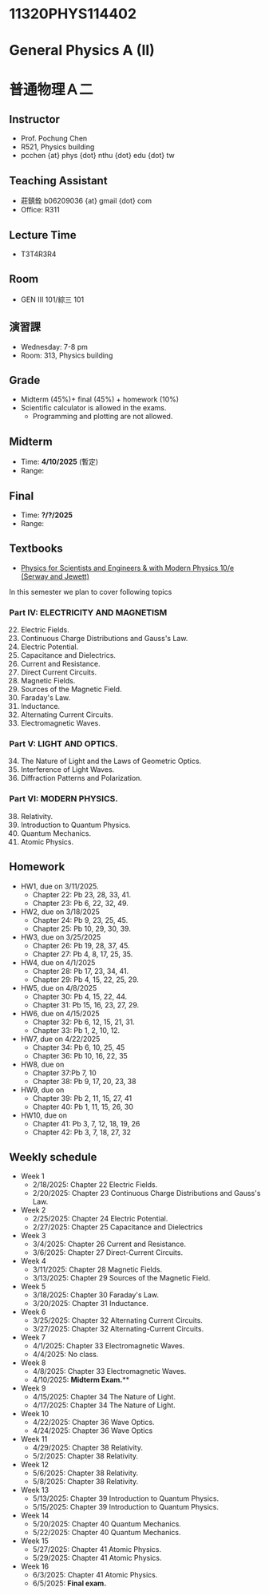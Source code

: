 # 11320PHYS114402
# General Physics A (II)
# 普通物理Ａ二

## Instructor
* Prof. Pochung Chen
* R521, Physics building
* pcchen {at} phys {dot} nthu {dot} edu {dot} tw

## Teaching Assistant
* 莊鎮銓 b06209036 {at} gmail {dot} com
* Office: R311

## Lecture Time
* T3T4R3R4

## Room
* GEN III 101/綜三 101

## 演習課
* Wednesday: 7-8 pm
* Room: 313, Physics building

## Grade
* Midterm (45%)+ final (45%) + homework (10%)
* Scientific calculator is allowed in the exams.
  * Programming and plotting are not allowed.

## Midterm
* Time: **4/10/2025** (暫定)
* Range:

## Final
* Time: **?/?/2025**
* Range:

## Textbooks
* [Physics for Scientists and Engineers & with Modern Physics 10/e (Serway and Jewett)](https://www.tsanghai.com.tw/book_detail.php?c=264&no=3826#p=1)

In this semester we plan to cover following topics

### Part IV: ELECTRICITY AND MAGNETISM
22. Electric Fields.
23. Continuous Charge Distributions and Gauss's Law.
24. Electric Potential.
25. Capacitance and Dielectrics.
26. Current and Resistance.
27. Direct Current Circuits.
28. Magnetic Fields.
29. Sources of the Magnetic Field.
30. Faraday's Law.
31. Inductance.
32. Alternating Current Circuits.
33. Electromagnetic Waves.

### Part V: LIGHT AND OPTICS.
34. The Nature of Light and the Laws of Geometric Optics.
36. Interference of Light Waves.
37. Diffraction Patterns and Polarization.

### Part VI: MODERN PHYSICS.
38. Relativity.
39. Introduction to Quantum Physics.
40. Quantum Mechanics.
41. Atomic Physics.

## Homework
* HW1, due on 3/11/2025.
  * Chapter 22: Pb 23, 28, 33, 41.
  * Chapter 23: Pb 6, 22, 32, 49.
* HW2, due on 3/18/2025
  * Chapter 24: Pb 9, 23, 25, 45.
  * Chapter 25: Pb 10, 29, 30, 39.
* HW3, due on 3/25/2025
  * Chapter 26: Pb 19, 28, 37, 45.
  * Chapter 27: Pb 4, 8, 17, 25, 35.
* HW4, due on 4/1/2025
  * Chapter 28: Pb 17, 23, 34, 41.
  * Chapter 29: Pb 4, 15, 22, 25, 29.
* HW5, due on 4/8/2025
  * Chapter 30: Pb 4, 15, 22, 44.
  * Chapter 31: Pb 15, 16, 23, 27, 29.
* HW6, due on 4/15/2025
  * Chapter 32: Pb 6, 12, 15, 21, 31.
  * Chapter 33: Pb 1, 2, 10, 12.
* HW7, due on 4/22/2025
  * Chapter 34: Pb 6, 10, 25, 45
  * Chapter 36: Pb 10, 16, 22, 35
* HW8, due on 
  * Chapter 37:Pb 7, 10
  * Chapter 38: Pb 9, 17, 20, 23, 38
* HW9, due on
  * Chapter 39: Pb 2, 11, 15, 27, 41
  * Chapter 40: Pb 1, 11, 15, 26, 30
* HW10, due on
  * Chapter 41: Pb 3, 7, 12, 18, 19, 26
  * Chapter 42: Pb 3, 7, 18, 27, 32

## Weekly schedule
* Week 1
  * 2/18/2025: Chapter 22 Electric Fields.
  * 2/20/2025: Chapter 23 Continuous Charge Distributions and Gauss's Law.
* Week 2
  * 2/25/2025: Chapter 24 Electric Potential.
  * 2/27/2025: Chapter 25 Capacitance and Dielectrics
* Week 3
  * 3/4/2025: Chapter 26 Current and Resistance.
  * 3/6/2025: Chapter 27 Direct-Current Circuits.
* Week 4
  * 3/11/2025: Chapter 28 Magnetic Fields.
  * 3/13/2025: Chapter 29 Sources of the Magnetic Field.
* Week 5
  * 3/18/2025: Chapter 30 Faraday's Law.
  * 3/20/2025: Chapter 31 Inductance.
* Week 6
  * 3/25/2025: Chapter 32 Alternating Current Circuits.
  * 3/27/2025: Chapter 32 Alternating-Current Circuits.
* Week 7
  * 4/1/2025: Chapter 33 Electromagnetic Waves.
  * 4/4/2025: No class.
* Week 8
  * 4/8/2025: Chapter 33 Electromagnetic Waves.
  * 4/10/2025: **Midterm Exam.****
* Week 9
  * 4/15/2025: Chapter 34 The Nature of Light.
  * 4/17/2025: Chapter 34 The Nature of Light.
* Week 10
  * 4/22/2025: Chapter 36 Wave Optics.
  * 4/24/2025: Chapter 36 Wave Optics
* Week 11
  * 4/29/2025: Chapter 38 Relativity.
  * 5/2/2025: Chapter 38 Relativity.
* Week 12
  * 5/6/2025: Chapter 38 Relativity.
  * 5/8/2025: Chapter 38 Relativity.
* Week 13
  * 5/13/2025: Chapter 39 Introduction to Quantum Physics.
  * 5/15/2025: Chapter 39 Introduction to Quantum Physics.
* Week 14
  * 5/20/2025: Chapter 40 Quantum Mechanics.
  * 5/22/2025: Chapter 40 Quantum Mechanics.
* Week 15
  * 5/27/2025: Chapter 41 Atomic Physics.
  * 5/29/2025: Chapter 41 Atomic Physics.
* Week 16
  * 6/3/2025: Chapter 41 Atomic Physics.
  * 6/5/2025: **Final exam.**
